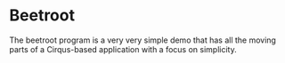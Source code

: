# Beetroot

The beetroot program is a very very simple demo that has all the moving parts of a Cirqus-based application with a focus on simplicity.